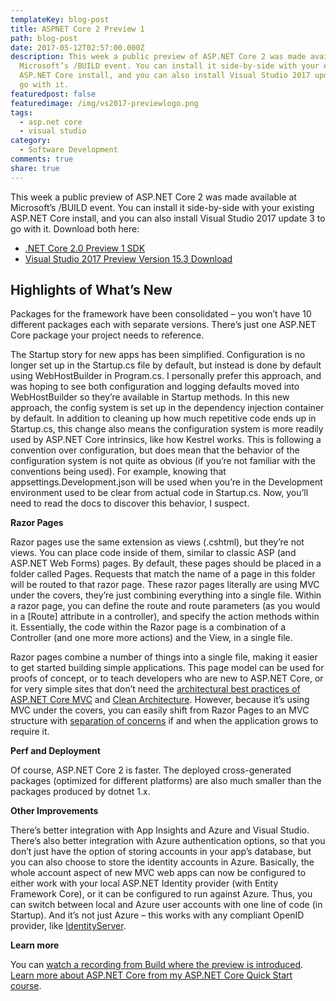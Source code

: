 ```yaml
---
templateKey: blog-post
title: ASPNET Core 2 Preview 1
path: blog-post
date: 2017-05-12T02:57:00.000Z
description: This week a public preview of ASP.NET Core 2 was made available at
  Microsoft’s /BUILD event. You can install it side-by-side with your existing
  ASP.NET Core install, and you can also install Visual Studio 2017 update 3 to
  go with it.
featuredpost: false
featuredimage: /img/vs2017-previewlogo.png
tags:
  - asp.net core
  - visual studio
category:
  - Software Development
comments: true
share: true
---
```

This week a public preview of ASP.NET Core 2 was made available at Microsoft’s /BUILD event. You can install it side-by-side with your existing ASP.NET Core install, and you can also install Visual Studio 2017 update 3 to go with it. Download both here:

* [.NET Core 2.0 Preview 1 SDK](https://www.microsoft.com/net/core/preview#windowscmd)
* [Visual Studio 2017 Preview Version 15.3 Download](https://www.visualstudio.com/vs/preview/)

## Highlights of What’s New

Packages for the framework have been consolidated – you won’t have 10 different packages each with separate versions. There’s just one ASP.NET Core package your project needs to reference.

The Startup story for new apps has been simplified. Configuration is no longer set up in the Startup.cs file by default, but instead is done by default using WebHostBuilder in Program.cs. I personally prefer this approach, and was hoping to see both configuration and logging defaults moved into WebHostBuilder so they’re available in Startup methods. In this new approach, the config system is set up in the dependency injection container by default. In addition to cleaning up how much repetitive code ends up in Startup.cs, this change also means the configuration system is more readily used by ASP.NET Core intrinsics, like how Kestrel works. This is following a convention over configuration, but does mean that the behavior of the configuration system is not quite as obvious (if you’re not familiar with the conventions being used). For example, knowing that appsettings.Development.json will be used when you’re in the Development environment used to be clear from actual code in Startup.cs. Now, you’ll need to read the docs to discover this behavior, I suspect.

**Razor Pages**

Razor pages use the same extension as views (.cshtml), but they’re not views. You can place code inside of them, similar to classic ASP (and ASP.NET Web Forms) pages. By default, these pages should be placed in a folder called Pages. Requests that match the name of a page in this folder will be routed to that razor page. These razor pages literally are using MVC under the covers, they’re just combining everything into a single file. Within a razor page, you can define the route and route parameters (as you would in a \[Route] attribute in a controller), and specify the action methods within it. Essentially, the code within the Razor page is a combination of a Controller (and one more more actions) and the View, in a single file.

Razor pages combine a number of things into a single file, making it easier to get started building simple applications. This page model can be used for proofs of concept, or to teach developers who are new to ASP.NET Core, or for very simple sites that don’t need the [architectural best practices of ASP.NET Core MVC](http://aspnetcorequickstart.com/) and [Clean Architecture](https://github.com/ardalis/CleanArchitecture). However, because it’s using MVC under the covers, you can easily shift from Razor Pages to an MVC structure with [separation of concerns](http://deviq.com/separation-of-concerns/) if and when the application grows to require it.

**Perf and Deployment**

Of course, ASP.NET Core 2 is faster. The deployed cross-generated packages (optimized for different platforms) are also much smaller than the packages produced by dotnet 1.x.

**Other Improvements**

There’s better integration with App Insights and Azure and Visual Studio. There’s also better integration with Azure authentication options, so that you don’t just have the option of storing accounts in your app’s database, but you can also choose to store the identity accounts in Azure. Basically, the whole account aspect of new MVC web apps can now be configured to either work with your local ASP.NET Identity provider (with Entity Framework Core), or it can be configured to run against Azure. Thus, you can switch between local and Azure user accounts with one line of code (in Startup). And it’s not just Azure – this works with any compliant OpenID provider, like [IdentityServer](https://www.identityserver.com/).

**Learn more**

You can [watch a recording from Build where the preview is introduced](https://channel9.msdn.com/Events/Build/2017/b8048). [Learn more about ASP.NET Core from my ASP.NET Core Quick Start course](http://aspnetcorequickstart.com/).